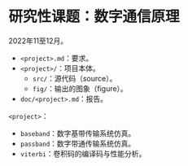 # 研究性课题：数字通信原理

2022年11至12月。

- `<project>.md`：要求。
- `<project>/`：项目本体。
  - `src/`：源代码（source）。
  - `fig/`：输出的图象（figure）。
- `doc/<project>.md`：报告。

`<project>`：
- `baseband`：数字基带传输系统仿真。
- `passband`：数字带通传输系统仿真。
- `viterbi`：卷积码的编译码与性能分析。

